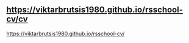 https://viktarbrutsis1980.github.io/rsschool-cv/cv
-
https://viktarbrutsis1980.github.io/rsschool-cv/
